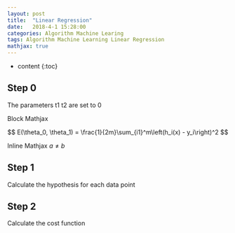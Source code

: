 ```yaml
---
layout: post
title:  "Linear Regression"
date:   2018-4-1 15:28:00
categories: Algorithm Machine Learing
tags: Algorithm Machine Learning Linear Regression
mathjax: true
---
```


* content
{:toc}

## Step 0
The parameters t1 t2 are set to 0

Block Mathjax 

$$
E(\theta_0, \theta_1) = \frac{1}{2m}\sum_{i1}^m\left(h_i(x) - y_i\right)^2
$$

Inline Mathjax $a \neq b$

## Step 1
Calculate the hypothesis for each data point



## Step 2
Calculate the cost function

